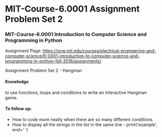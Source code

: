 # MIT-Course-6.0001 Assignment Problem Set 2

### MIT-Course-6.0001 Introduction to Computer Science and Programming in Python

Assignment Page:
https://ocw.mit.edu/courses/electrical-engineering-and-computer-science/6-0001-introduction-to-computer-science-and-programming-in-python-fall-2016/assignments/

Assignment Problem Set 2 - Hangman

#### Knowledge
to use functions, loops and conditions to write an interactive Hangman game. 

#### To follow up:
- How to code more neatly when there are so many different conditions 
- How to display all the strings in the list in the same line  - print('example', end=' ')
